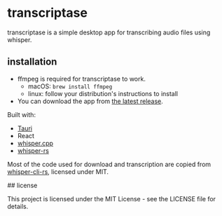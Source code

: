 # transcriptase

transcriptase is a simple desktop app for transcribing audio files using whisper.

## installation
- ffmpeg is required for transcriptase to work.
    - macOS: `brew install ffmpeg`
    - linux: follow your distribution's instructions to install
- You can download the app from [the latest release](https://github.com/m1guelpf/whisper-cli-rs/releases/latest).

Built with: 
 - [Tauri](https://tauri.app/)
 - React
 - [whisper.cpp](https://github.com/ggerganov/whisper.cpp)
 - [whisper-rs](https://github.com/m1guelpf/whisper-cli-rs)

Most of the code used for download and transcription are copied from [whisper-cli-rs](https://github.com/m1guelpf/whisper-cli-rs), 
licensed under MIT.

## license

This project is licensed under the MIT License - see the LICENSE file for details.